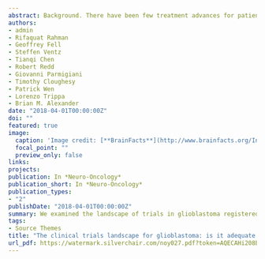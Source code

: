 ```yaml
---
abstract: Background. There have been few treatment advances for patients with glioblastoma (GBM) despite increasing scientific understanding of the disease. While factors such as intrinsic tumor biology and drug delivery are chal- lenges to developing efficacious therapies, it is unclear whether the current clinical trial landscape is optimally evaluating new therapies and biomarkers. Methods. We queried ClinicalTrials.gov for interventional clinical trials for patients with GBM initiated between January 2005 and December 2016 and abstracted data regarding phase, status, start and end dates, testing loca- tions, endpoints, experimental interventions, sample size, clinical presentation/indication, and design to better understand the clinical trials landscape. Results. Only approximately 8%–11% of patients with newly diagnosed GBM enroll on clinical trials with a simi- lar estimate for all patients with GBM. Trial duration was similar across phases with median time to completion between 3 and 4 years. While 93% of clinical trials were in phases I–II, 26% of the overall clinical trial patient popula- tion was enrolled on phase III studies. Of the 8 completed phase III trials, only 1 reported positive results. Although 58% of the phase III trials were supported by phase II data with a similar endpoint, only 25% of these phase II trials were randomized. Conclusions. The clinical trials landscape for GBM is characterized by long development times, inadequate dissem- ination of information, suboptimal go/no-go decision making, and low patient participation.
authors:
- admin
- Rifaquat Rahman
- Geoffrey Fell
- Steffen Ventz
- Tianqi Chen
- Robert Redd
- Giovanni Parmigiani
- Timothy Cloughesy
- Patrick Wen
- Lorenzo Trippa
- Brian M. Alexander
date: "2018-04-01T00:00:00Z"
doi: ""
featured: true
image:
  caption: 'Image credit: [**BrainFacts**](http://www.brainfacts.org/In-the-Lab/Tools-and-Techniques/2014/Brain-Scans-Technologies-that-Peer-Inside-Your-Head)'
  focal_point: ""
  preview_only: false
links:
projects:
publication: In *Neuro-Oncology*
publication_short: In *Neuro-Oncology*
publication_types:
- "2"
publishDate: "2018-04-01T00:00:00Z"
summary: We examined the landscape of trials in glioblastoma registered on ClinicalTrials.gov between 2005-2016. Our findings show low patient enrollment, long trial duration, disproportionate allocation of patient to unsuccessful phase III trials, and lack of randomization in phase II.
tags:
- Source Themes
title: "The clinical trials landscape for glioblastoma: is it adequate to develop new treatments?"
url_pdf: https://watermark.silverchair.com/noy027.pdf?token=AQECAHi208BE49Ooan9kkhW_Ercy7Dm3ZL_9Cf3qfKAc485ysgAAAlEwggJNBgkqhkiG9w0BBwagggI-MIICOgIBADCCAjMGCSqGSIb3DQEHATAeBglghkgBZQMEAS4wEQQMvctsmilY3G5V-iw6AgEQgIICBDkzyew8LaW4OmviAUHXrVGTT_Nh1DyNdsrsTOQzgG4-XFuwgcEdzTqMdlAsShjw8LBzMCbjcBeg4_uobn5ZCx0tp557loa3W6vDhj7yt8SayiGvFYfvm2zUhBTOpg_6_jNwEJgl3nWnBfeLofLTndodZV7lTwpxoWT4pVlFoQ1e54-l1Dtqfij_vCVNFTMNEVka1kME4JApbQP2lYKPUI_FmM21DKoqHn1X68EeRCIRl2PIHcDxlxO1UeFtFfkGhH9cBivIhRGnbYhk1DE4RIWxQwZdC6YQ_ChSz8F4iPkEUBDancVGCUs74Vu2TzhRv7oZHumLD_CgJhIxlLyhjsca7rO5Or5-h9AI7FAuQku36MdGkNp3EWTwDrXQ2IjezBZJP5XVqj0PYOi_eJTsC6-tKr7uzzKC3PuJfHUn9wc1Tp-Rn_yUfo81BY0C7RWPvpC3EzramXeTfv6_eGKs1uuPVlyAr5aUQVnbTaPWeS3fbBZ4NDyBhKvPf87oLRNd703tf4mm9EtWT07VRtl4Zk6OceUKRMtkW3qcVj97yYiMu2cEVI15W-wIJ75ICPuDe0lrB1Buj0SjdRtRfb6dbFTRFNn1JoJMlF2YyZLXIPZsyS69JRLcNfajE1UEXASSCfc_ELbinAUubDwbaart5IL8Iaecy-RtfLgvdeyU_5qwInhuSA
---
```

